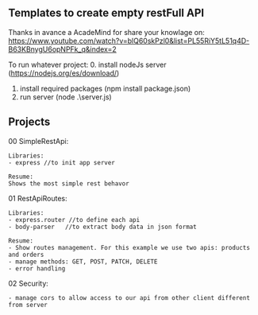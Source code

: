 
Templates to create empty restFull API
--------------------------------------

Thanks in avance a AcadeMind for share your knowlage on:
https://www.youtube.com/watch?v=blQ60skPzl0&list=PL55RiY5tL51q4D-B63KBnygU6opNPFk_q&index=2

To run whatever project:
0. install nodeJs server (https://nodejs.org/es/download/)
1. install required packages (npm install package.json)
2. run server (node .\server.js)

Projects
--------
00 SimpleRestApi:

    Libraries:
    - express //to init app server
    
    Resume:
    Shows the most simple rest behavor

01 RestApiRoutes:

    Libraries:
    - express.router //to define each api
    - body-parser   //to extract body data in json format

    Resume:
    - Show routes management. For this example we use two apis: products and orders
    - manage methods: GET, POST, PATCH, DELETE 
    - error handling

02 Security:

    - manage cors to allow access to our api from other client different from server